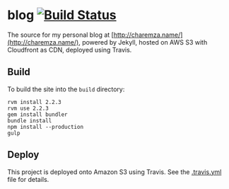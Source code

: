 # blog [![Build Status](https://travis-ci.org/michalc/blog.svg?branch=master)](https://travis-ci.org/michalc/blog)

The source for my personal blog at [http://charemza.name/](http://charemza.name/), powered by Jekyll, hosted on AWS S3 with Cloudfront as CDN, deployed using Travis.


## Build

To build the site into the `build` directory:

```
rvm install 2.2.3
rvm use 2.2.3
gem install bundler
bundle install
npm install --production
gulp
```

## Deploy

This project is deployed onto Amazon S3 using Travis. See the [.travis.yml](.travis.yml) file for details.
